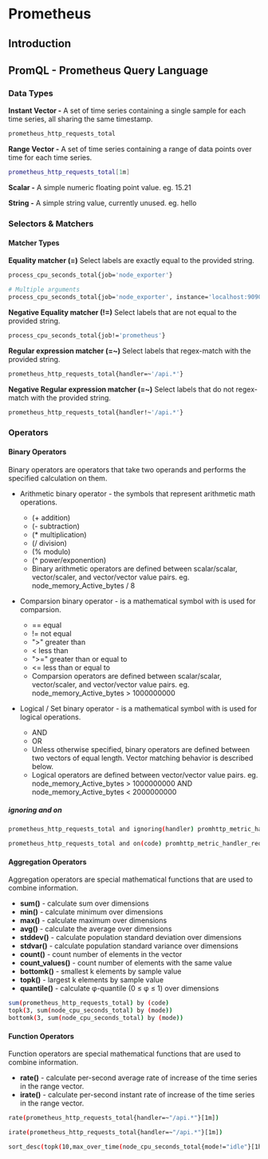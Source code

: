 # Prometheus

## Introduction

## PromQL - Prometheus Query Language

### Data Types

**Instant Vector -** A set of time series containing a single sample for each time series, all sharing the same timestamp.

```bash
prometheus_http_requests_total
```

**Range Vector -** A set of time series containing a range of data points over time for each time series.

```bash
prometheus_http_requests_total[1m]
```

**Scalar -** A simple numeric floating point value. eg. 15.21

**String -** A simple string value, currently unused. eg. hello

### Selectors & Matchers

#### Matcher Types

**Equality matcher (=)** Select labels are exactly equal to the provided string.

```bash
process_cpu_seconds_total{job='node_exporter'}

# Multiple arguments
process_cpu_seconds_total{job='node_exporter', instance='localhost:9090'}
```

**Negative Equality matcher (!=)** Select labels that are not equal to the provided string.

```bash
process_cpu_seconds_total{job!='prometheus'}
```

**Regular expression matcher (=~)** Select labels that regex-match with the provided string.

```bash
prometheus_http_requests_total{handler=~'/api.*'}
```

**Negative Regular expression matcher (=~)** Select labels that do not regex-match with the provided string.

```bash
prometheus_http_requests_total{handler!~'/api.*'}
```

### Operators

#### Binary Operators

Binary operators are operators that take two operands and performs the specified calculation on them.

- Arithmetic binary operator - the symbols that represent arithmetic math operations.
  - (+ addition)
  - (- subtraction)
  - (* multiplication)
  - (/ division)
  - (% modulo)
  - (^ power/exponention)
  - Binary arithmetic operators are defined between scalar/scalar, vector/scaler, and vector/vector value pairs. eg. node_memory_Active_bytes / 8
  
- Comparsion binary operator - is a mathematical symbol with is used for comparsion.
  - == equal
  - != not equal
  - ">" greater than
  - < less than
  - ">=" greater than or equal to
  - <= less than or equal to
  - Comparsion operators are defined between scalar/scalar, vector/scaler, and vector/vector value pairs. eg. node_memory_Active_bytes > 1000000000
- Logical / Set binary operator - is a mathematical symbol with is used for logical operations.
  - AND
  - OR
  - Unless otherwise specified, binary operators are defined between two vectors of equal length. Vector matching behavior is described below.
  - Logical operators are defined between vector/vector value pairs. eg. node_memory_Active_bytes > 1000000000 AND node_memory_Active_bytes < 2000000000

##### ignoring and on

```bash
prometheus_http_requests_total and ignoring(handler) promhttp_metric_handler_requests_total

prometheus_http_requests_total and on(code) promhttp_metric_handler_requests_total
```

#### Aggregation Operators

Aggregation operators are special mathematical functions that are used to combine information.

- **sum()** - calculate sum over dimensions
- **min()** - calculate minimum over dimensions
- **max()** - calculate maximum over dimensions
- **avg()** - calculate the average over dimensions
- **stddev()** - calculate population standard deviation over dimensions
- **stdvar()** - calculate population standard variance over dimensions
- **count()** - count number of elements in the vector
- **count_values()** - count number of elements with the same value
- **bottomk()** - smallest k elements by sample value
- **topk()** - largest k elements by sample value
- **quantile()** - calculate φ-quantile (0 ≤ φ ≤ 1) over dimensions

```bash
sum(prometheus_http_requests_total) by (code)
topk(3, sum(node_cpu_seconds_total) by (mode))
bottomk(3, sum(node_cpu_seconds_total) by (mode))
```

#### Function Operators

Function operators are special mathematical functions that are used to combine information.

- **rate()** - calculate per-second average rate of increase of the time series in the range vector.
- **irate()** - calculate per-second instant rate of increase of the time series in the range vector.

```bash
rate(prometheus_http_requests_total{handler=~"/api.*"}[1m])

irate(prometheus_http_requests_total{handler=~"/api.*"}[1m])

sort_desc(topk(10,max_over_time(node_cpu_seconds_total{mode!="idle"}[1h])))
```
